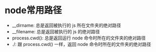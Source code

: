 # node常用路径

* __dirname: 总是返回被执行的 js 所在文件夹的绝对路径
*  __filename: 总是返回被执行的 js 的绝对路径
*  process.cwd(): 总是返回运行 node 命令时所在的文件夹的绝对路径
*  ./: 跟 process.cwd() 一样，返回 node 命令时所在的文件夹的绝对路径
